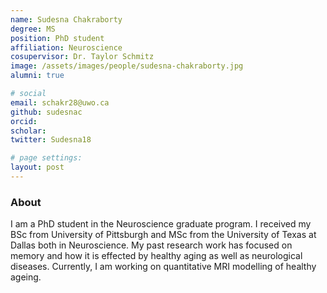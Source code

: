 ```yaml
---
name: Sudesna Chakraborty
degree: MS
position: PhD student
affiliation: Neuroscience
cosupervisor: Dr. Taylor Schmitz
image: /assets/images/people/sudesna-chakraborty.jpg
alumni: true

# social
email: schakr28@uwo.ca
github: sudesnac
orcid: 
scholar: 
twitter: Sudesna18

# page settings:
layout: post
---
```


### About 
I am a PhD student in the Neuroscience graduate program. I received my BSc from University of Pittsburgh and MSc from the University of Texas at Dallas both in Neuroscience. My past research work has focused on memory and how it is effected by healthy aging as well as neurological diseases. Currently, I am working on quantitative MRI modelling of healthy ageing.
